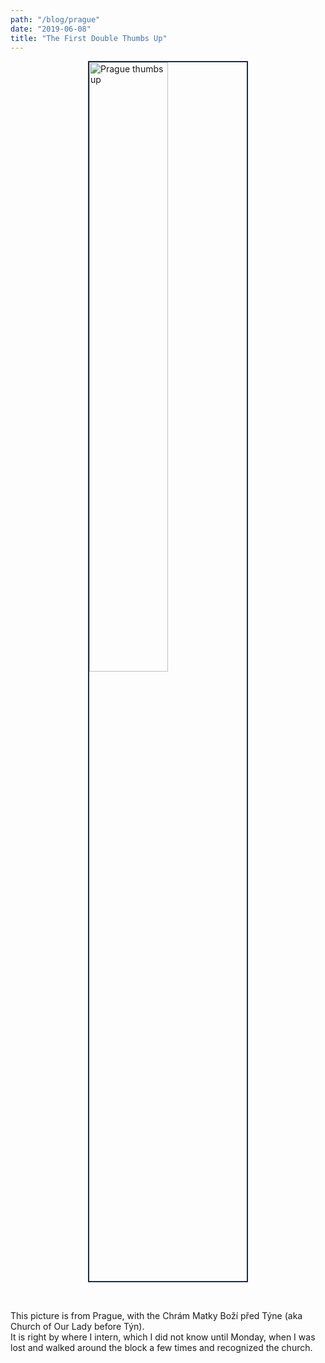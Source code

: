 ```yaml
---
path: "/blog/prague"
date: "2019-06-08"
title: "The First Double Thumbs Up"
---
```


<img src="https://files.slack.com/files-pri/TK33RJKFV-FL22F7P5J/prague.jpg"
     alt="Prague thumbs up"
     style="display: block; margin-bottom: .3rem; margin-left: auto; margin-right: auto; border: 2px solid #1f2d42; width: 50%; height: 50%;"/>

<!-- ![hello](src/images/prague.jpg) -->
<br />

This picture is from Prague, with the Chrám Matky Boží před Týne (aka Church of Our Lady before Týn).  
It is right by where I intern, which I did not know until Monday, when I was lost and walked around the block a few times and recognized the church.
